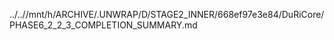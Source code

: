 ../..//mnt/h/ARCHIVE/.UNWRAP/D/STAGE2_INNER/668ef97e3e84/DuRiCore/PHASE6_2_2_3_COMPLETION_SUMMARY.md